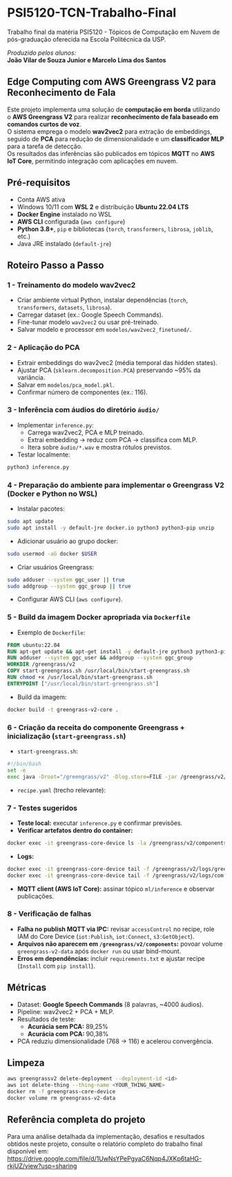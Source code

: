 # PSI5120-TCN-Trabalho-Final
Trabalho final da matéria PSI5120 - Tópicos de Computação em Nuvem de pós-graduação oferecida na Escola Politécnica da USP.

_Produzido pelos alunos:_  
**João Vilar de Souza Junior e Marcelo Lima dos Santos**

## Edge Computing com AWS Greengrass V2 para Reconhecimento de Fala
Este projeto implementa uma solução de **computação em borda** utilizando o **AWS Greengrass V2** para realizar **reconhecimento de fala baseado em comandos curtos de voz**.  
O sistema emprega o modelo **wav2vec2** para extração de embeddings, seguido de **PCA** para redução de dimensionalidade e um **classificador MLP** para a tarefa de detecção.  
Os resultados das inferências são publicados em tópicos **MQTT** no **AWS IoT Core**, permitindo integração com aplicações em nuvem.

## Pré-requisitos
- Conta AWS ativa
- Windows 10/11 com **WSL 2** e distribuição **Ubuntu 22.04 LTS**
- **Docker Engine** instalado no WSL
- **AWS CLI** configurada (`aws configure`)
- **Python 3.8+**, `pip` e bibliotecas (`torch`, `transformers`, `librosa`, `joblib`, etc.)
- Java JRE instalado (`default-jre`)

## Roteiro Passo a Passo

### 1 - Treinamento do modelo wav2vec2
- Criar ambiente virtual Python, instalar dependências (`torch`, `transformers`, `datasets`, `librosa`).
- Carregar dataset (ex.: Google Speech Commands).
- Fine-tunar modelo `wav2vec2` ou usar pré-treinado.
- Salvar modelo e processor em `modelos/wav2vec2_finetuned/`.

### 2 - Aplicação do PCA
- Extrair embeddings do wav2vec2 (média temporal das hidden states).
- Ajustar PCA (`sklearn.decomposition.PCA`) preservando ~95% da variância.
- Salvar em `modelos/pca_model.pkl`.
- Confirmar número de componentes (ex.: 116).

### 3 - Inferência com áudios do diretório `áudio/`
- Implementar `inference.py`:
  - Carrega wav2vec2, PCA e MLP treinado.
  - Extrai embedding → reduz com PCA → classifica com MLP.
  - Itera sobre `áudio/*.wav` e mostra rótulos previstos.
- Testar localmente:
```bash
python3 inference.py
```

### 4 - Preparação do ambiente para implementar o Greengrass V2 (Docker e Python no WSL)
- Instalar pacotes:
```bash
sudo apt update
sudo apt install -y default-jre docker.io python3 python3-pip unzip
```
- Adicionar usuário ao grupo docker:
```bash
sudo usermod -aG docker $USER
```
- Criar usuários Greengrass:
```bash
sudo adduser --system ggc_user || true
sudo addgroup --system ggc_group || true
```
- Configurar AWS CLI (`aws configure`).

### 5 - Build da imagem Docker apropriada via `Dockerfile`
- Exemplo de `Dockerfile`:
```dockerfile
FROM ubuntu:22.04
RUN apt-get update && apt-get install -y default-jre python3 python3-pip docker.io unzip
RUN adduser --system ggc_user && addgroup --system ggc_group
WORKDIR /greengrass/v2
COPY start-greengrass.sh /usr/local/bin/start-greengrass.sh
RUN chmod +x /usr/local/bin/start-greengrass.sh
ENTRYPOINT ["/usr/local/bin/start-greengrass.sh"]
```
- Build da imagem:
```bash
docker build -t greengrass-v2-core .
```

### 6 - Criação da receita do componente Greengrass + inicialização (`start-greengrass.sh`)
- `start-greengrass.sh`:
```bash
#!/bin/bash
set -e
exec java -Droot="/greengrass/v2" -Dlog.store=FILE -jar /greengrass/v2/lib/Greengrass.jar --start
```
- `recipe.yaml` (trecho relevante):

### 7 - Testes sugeridos
- **Teste local:** executar `inference.py` e confirmar previsões.
- **Verificar artefatos dentro do container:**
```bash
docker exec -it greengrass-core-device ls -la /greengrass/v2/components
```
- **Logs:**
```bash
docker exec -it greengrass-core-device tail -f /greengrass/v2/logs/greengrass.log
docker exec -it greengrass-core-device tail -f /greengrass/v2/logs/com.projeto.ml-inference.log
```
- **MQTT client (AWS IoT Core):** assinar tópico `ml/inference` e observar publicações.

### 8 - Verificação de falhas
- **Falha no publish MQTT via IPC:** revisar `accessControl` no recipe, role IAM do Core Device (`iot:Publish`, `iot:Connect`, `s3:GetObject`).
- **Arquivos não aparecem em `/greengrass/v2/components`:** povoar volume `greengrass-v2-data` após `docker run` ou usar bind-mount.
- **Erros em dependências:** incluir `requirements.txt` e ajustar recipe (`Install` com `pip install`).

## Métricas
- Dataset: **Google Speech Commands** (8 palavras, ~4000 áudios).  
- Pipeline: wav2vec2 + PCA + MLP.  
- Resultados de teste:  
  - **Acurácia sem PCA:** 89,25%  
  - **Acurácia com PCA:** 90,38%  
- PCA reduziu dimensionalidade (768 → 116) e acelerou convergência.

## Limpeza
```bash
aws greengrassv2 delete-deployment --deployment-id <id>
aws iot delete-thing --thing-name <YOUR_THING_NAME>
docker rm -f greengrass-core-device
docker volume rm greengrass-v2-data
```

## Referência completa do projeto
Para uma análise detalhada da implementação, desafios e resultados obtidos neste projeto, consulte o relatório completo do trabalho final disponível em:
https://drive.google.com/file/d/1UwNsYPePgyaC6Nqp4JXKp6taHG-rkjUZ/view?usp=sharing
